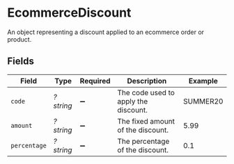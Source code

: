 # EcommerceDiscount

An object representing a discount applied to an ecommerce order or product.


## Fields

| Field                                | Type                                 | Required                             | Description                          | Example                              |
| ------------------------------------ | ------------------------------------ | ------------------------------------ | ------------------------------------ | ------------------------------------ |
| `code`                               | *?string*                            | :heavy_minus_sign:                   | The code used to apply the discount. | SUMMER20                             |
| `amount`                             | *?string*                            | :heavy_minus_sign:                   | The fixed amount of the discount.    | 5.99                                 |
| `percentage`                         | *?string*                            | :heavy_minus_sign:                   | The percentage of the discount.      | 0.1                                  |